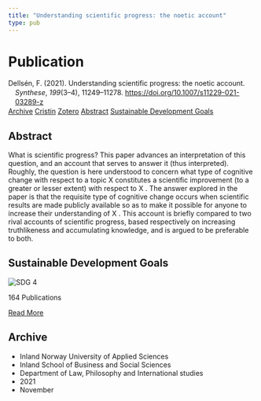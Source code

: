 ```yaml
---
title: "Understanding scientific progress: the noetic account"
type: pub
---
```

<h1>Publication</h1>
<article id="csl-bib-container-7RA9GM7J" class="csl-bib-container">
  <div class="csl-bib-body" style="line-height: 1.35; padding-left: 1em; text-indent:-1em;">
  <div class="csl-entry">Dells&#xE9;n, F. (2021). Understanding scientific progress: the noetic account. <i>Synthese</i>, <i>199</i>(3&#x2013;4), 11249&#x2013;11278. <a href="https://doi.org/10.1007/s11229-021-03289-z">https://doi.org/10.1007/s11229-021-03289-z</a></div>
</div>
  <div class="csl-bib-buttons">
    <a href="#taxonomy-article-7RA9GM7J" class="csl-bib-button">Archive</a>
    <a href="https://app.cristin.no/results/show.jsf?id=1958895" alt="Cristin URL" class="csl-bib-button">Cristin</a>
    <a href="http://zotero.org/groups/5022929/items/7RA9GM7J" alt="Zotero URL" class="csl-bib-button">Zotero</a>
    <a href="#abstract-article-7RA9GM7J" class="csl-bib-button">Abstract</a>
    <a href="#sdg-article-7RA9GM7J" class="csl-bib-button">Sustainable Development Goals</a>
  </div>
  <div id="csl-bib-meta-container-7RA9GM7J"></div>
</article>
<div id="csl-bib-meta-7RA9GM7J" class="csl-bib-meta">
  <article id="abstract-article-7RA9GM7J" class="abstract-article">
    <h1>Abstract</h1>
    What is scientific progress? This paper advances an interpretation of this question, and an account that serves to answer it (thus interpreted). Roughly, the question is here understood to concern what type of cognitive change with respect to a topic X constitutes a scientific improvement (to a greater or lesser extent) with respect to X . The answer explored in the paper is that the requisite type of cognitive change occurs when scientific results are made publicly available so as to make it possible for anyone to increase their understanding of X . This account is briefly compared to two rival accounts of scientific progress, based respectively on increasing truthlikeness and accumulating knowledge, and is argued to be preferable to both.
  </article>
  <article id="sdg-article-7RA9GM7J" class="sdg-article">
    <h1>Sustainable Development Goals</h1>
    <div class="sdg-container"><div id="sdg4" class="sdg">
<img src="{{< params subfolder >}}images/sdg/sdg04_en.png" class="image" alt="SDG 4">
<div class="sdg-overlay">
<p class="sdg-publication-count"><span>164</span> Publications</p>
<p><a href="https://sdgs.un.org/goals/goal4" class="sdg-read-more">Read More</a></p>
</div>
</div></div>
  </article>
  <article id="taxonomy-article-7RA9GM7J" class="taxonomy-article">
    <h1>Archive</h1>
    <ul>
      <li>Inland Norway University of Applied Sciences</li>
      <li>Inland School of Business and Social Sciences</li>
      <li>Department of Law, Philosophy and International studies</li>
      <li>2021</li>
      <li>November</li>
    </ul>
  </article>
</div>
